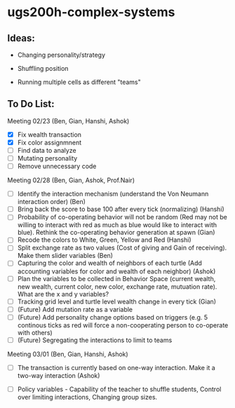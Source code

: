 # ugs200h-complex-systems

## Ideas:

- Changing personality/strategy

- Shuffling position

- Running multiple cells as different "teams"

## To Do List:
Meeting 02/23 (Ben, Gian, Hanshi, Ashok)
- [x] Fix wealth transaction
- [x] Fix color assignmnent
- [ ] Find data to analyze
- [ ] Mutating personality
- [ ] Remove unnecessary code

Meeting 02/28 (Ben, Gian, Ashok, Prof.Nair)
- [ ] Identify the interaction mechanism (understand the Von Neumann interaction order) (Ben)
- [ ] Bring back the score to base 100 after every tick (normalizing) (Hanshi)
- [ ] Probability of co-operating behavior will not be random (Red may not be willing to interact with red as much as blue would like to interact with blue). Rethink the co-operating behavior generation at spawn (Gian)
- [ ] Recode the colors to White, Green, Yellow and Red (Hanshi)
- [ ] Split exchange rate as two values (Cost of giving and Gain of receiving). Make them slider variables (Ben)
- [ ] Capturing the color and wealth of neighbors of each turtle (Add accounting variables for color and wealth of each neighbor) (Ashok)
- [ ] Plan the variables to be collected in Behavior Space (current wealth, new wealth, current color, new color, exchange rate, mutuation rate). What are the x and y variables?
- [ ] Tracking grid level and turtle level wealth change in every tick (Gian)
- [ ] (Future) Add mutation rate as a variable
- [ ] (Future) Add personality change options based on triggers (e.g. 5 continous ticks as red will force a non-cooperating person to co-operate with others)
- [ ] (Future) Segregating the interactions to limit to teams

Meeting 03/01 (Ben, Gian, Hanshi, Ashok)
- [ ] The transaction is currently based on one-way interaction. Make it a two-way interaction (Ashok)


- [ ] Policy variables - Capability of the teacher to shuffle students, Control over limiting interactions, Changing group sizes.
